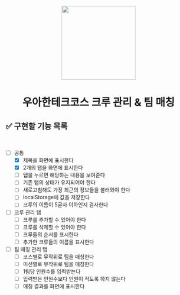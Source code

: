 <p align="middle" >
  <img width="200px;" src="./images/laptop_emoji.png"/>
</p>
<h1 align="middle">우아한테크코스 크루 관리 & 팀 매칭</h1>

## ✅ 구현할 기능 목록

<br>

- [ ] 공통
  - [x] 제목을 화면에 표시한다
  - [x] 2개의 탭을 화면에 표시한다
  - [ ] 탭을 누르면 해당하는 내용을 보여준다
  - [ ] 기존 탭의 상태가 유지되어야 한다
  - [ ] 새로고침해도 가장 최근의 정보들을 불러와야 한다
  - [ ] localStorage에 값을 저장한다
  - [ ] 크루의 이름이 5글자 이하인지 검사한다

- [ ] 크루 관리 탭
  - [ ] 크루를 추가할 수 있어야 한다
  - [ ] 크루를 삭제할 수 있어야 한다
  - [ ] 크루들의 순서를 표시한다
  - [ ] 추가한 크루들의 이름을 표시한다

- [ ] 팀 매칭 관리 탭
  - [ ] 코스별로 무작위로 팀을 매칭한다
  - [ ] 미션별로 무작위로 팀을 매칭한다
  - [ ] 1팀당 인원수를 입력받는다
  - [ ] 입력받은 인원수보다 인원이 적도록 하지 않는다
  - [ ] 매칭 결과를 화면에 표시한다